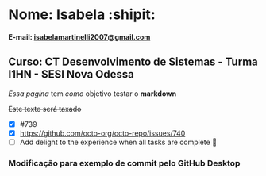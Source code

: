 # Nome: Isabela :shipit:

#### E-mail: isabelamartinelli2007@gmail.com

## Curso: CT Desenvolvimento de Sistemas - Turma I1HN - SESI Nova Odessa

_Essa pagina_ tem _como_ objetivo testar o **markdown**

~~Este texto será taxado~~

- [x] #739
- [x] https://github.com/octo-org/octo-repo/issues/740
- [ ] Add delight to the experience when all tasks are complete :tada:

### Modificação para exemplo de commit pelo GitHub Desktop
